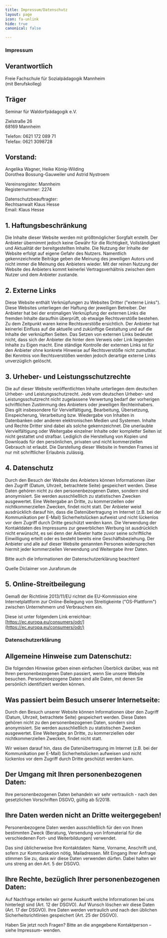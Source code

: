 ```yaml
---
title: Impressum/Datenschutz
layout: page
icon: fa-unlink
hide: true
canonical: false

---
```


### Impressum

## Verantwortlich

Freie Fachschule für Sozialpädagogik  Mannheim<br/>
(mit Berufskolleg)

## Träger
Seminar für Waldorfpädagogik e.V.

Zielstraße 26<br/>
68169 Mannheim

Telefon: 0621 172 089 71<br/>
Telefax: 0621 3098728

## Vorstand:<br/>
  Angelika Wagner, Heike König-Wilding<br/>
Dorothea Bossung-Gauweiler und Astrid Nystroem



Vereinsregister: Mannheim<br/>
Registernummer: 2274

Datenschutzbeauftragter:<br/>
Rechtsanwalt Klaus Hesse<br/>
Email: Klaus Hesse

## 1. Haftungsbeschränkung
Die Inhalte dieser Website werden mit größtmöglicher Sorgfalt erstellt. Der Anbieter übernimmt jedoch keine Gewähr für die Richtigkeit, Vollständigkeit und Aktualität der bereitgestellten Inhalte. Die Nutzung der Inhalte der Website erfolgt auf eigene Gefahr des Nutzers. Namentlich gekennzeichnete Beiträge geben die Meinung des jeweiligen Autors und nicht immer die Meinung des Anbieters wieder. Mit der reinen Nutzung der Website des Anbieters kommt keinerlei Vertragsverhältnis zwischen dem Nutzer und dem Anbieter zustande.

## 2. Externe Links
Diese Website enthält Verknüpfungen zu Websites Dritter ("externe Links"). Diese Websites unterliegen der Haftung der jeweiligen Betreiber. Der Anbieter hat bei der erstmaligen Verknüpfung der externen Links die fremden Inhalte daraufhin überprüft, ob etwaige Rechtsverstöße bestehen. Zu dem Zeitpunkt waren keine Rechtsverstöße ersichtlich. Der Anbieter hat keinerlei Einfluss auf die aktuelle und zukünftige Gestaltung und auf die Inhalte der verknüpften Seiten. Das Setzen von externen Links bedeutet nicht, dass sich der Anbieter die hinter dem Verweis oder Link liegenden Inhalte zu Eigen macht. Eine ständige Kontrolle der externen Links ist für den Anbieter ohne konkrete Hinweise auf Rechtsverstöße nicht zumutbar. Bei Kenntnis von Rechtsverstößen werden jedoch derartige externe Links unverzüglich gelöscht.


## 3. Urheber- und Leistungsschutzrechte
Die auf dieser Website veröffentlichten Inhalte unterliegen dem deutschen Urheber- und Leistungsschutzrecht. Jede vom deutschen Urheber- und Leistungsschutzrecht nicht zugelassene Verwertung bedarf der vorherigen schriftlichen Zustimmung des Anbieters oder jeweiligen Rechteinhabers. Dies gilt insbesondere für Vervielfältigung, Bearbeitung, Übersetzung, Einspeicherung, Verarbeitung bzw. Wiedergabe von Inhalten in Datenbanken oder anderen elektronischen Medien und Systemen. Inhalte und Rechte Dritter sind dabei als solche gekennzeichnet. Die unerlaubte Vervielfältigung oder Weitergabe einzelner Inhalte oder kompletter Seiten ist nicht gestattet und strafbar. Lediglich die Herstellung von Kopien und Downloads für den persönlichen, privaten und nicht kommerziellen Gebrauch ist erlaubt.
Die Darstellung dieser Website in fremden Frames ist nur mit schriftlicher Erlaubnis zulässig.


## 4. Datenschutz
Durch den Besuch der Website des Anbieters können Informationen über den Zugriff (Datum, Uhrzeit, betrachtete Seite) gespeichert werden. Diese Daten gehören nicht zu den personenbezogenen Daten, sondern sind anonymisiert. Sie werden ausschließlich zu statistischen Zwecken ausgewertet. Eine Weitergabe an Dritte, zu kommerziellen oder nichtkommerziellen Zwecken, findet nicht statt.
Der Anbieter weist ausdrücklich darauf hin, dass die Datenübertragung im Internet (z.B. bei der Kommunikation per E-Mail) Sicherheitslücken aufweist und nicht lückenlos vor dem Zugriff durch Dritte geschützt werden kann.
Die Verwendung der Kontaktdaten des Impressums zur gewerblichen Werbung ist ausdrücklich nicht erwünscht, es sei denn der Anbieter hatte zuvor seine schriftliche Einwilligung erteilt oder es besteht bereits eine Geschäftsbeziehung. Der Anbieter und alle auf dieser Website genannten Personen widersprechen hiermit jeder kommerziellen Verwendung und Weitergabe ihrer Daten.

Bitte auch die Informationen der Datenschutzerklärung beachten!

Quelle Diclaimer von Juraforum.de


## 5. Online-Streitbeilegung
Gemaß der Richtlinie 2013/11/EU richtet die EU-Kommission eine Internetplattform zur Online-Beilegung von Streitigkeinte ("OS-Plattform") zwischen Unternehmern und Verbrauchern ein.

Diese ist unter folgendem Link erreichbar:
[https://ec.europa.eu/consumers/odr/](https://ec.europa.eu/consumers/odr/)

### Datenschutzerklärung

## Allgemeine Hinweise zum Datenschutz:
Die folgenden Hinweise geben einen einfachen Überblick darüber, was mit Ihren personenbezogenen Daten passiert, wenn Sie unsere Website besuchen.
Personenbezogene Daten sind alle Daten, mit denen Sie persönlich identifiziert werden können.

## Was passiert beim Besuch unserer Internetseite:
Durch den Besuch unserer Website können Informationen über den Zugriff (Datum, Uhrzeit, betrachtete Seite) gespeichert werden. Diese Daten gehören nicht zu den personenbezogenen Daten, sondern sind anonymisiert. Sie werden ausschließlich zu statistischen Zwecken ausgewertet. Eine Weitergabe an Dritte, zu kommerziellen oder nichtkommerziellen Zwecken, findet nicht statt.

Wir weisen darauf hin, dass die Datenübertragung im Internet (z.B. bei der Kommunikation per E-Mail) Sicherheitslücken aufweisen und nicht lückenlos vor dem Zugriff durch Dritte geschützt werden kann.


## Der Umgang mit Ihren personenbezogenen Daten:

Ihre personenbezogenen Daten behandeln wir sehr vertraulich - nach den gesetzlichen Vorschriften DSGVO, gültig ab 5/2018.

## Ihre Daten werden nicht an Dritte weitergegeben!

Personenbezogene Daten werden ausschließlich für den von Ihnen bestimmten Zweck (Beratung, Versendung von Infomaterial für die verschiedenen Fort- und Weiterbildungen) verwendet.

Das sind üblicherweise Ihre Kontaktdaten:
Name, Vorname, Anschrift und, sofern zur Kommunikation nötig, Mailadressen.
Mit Eingang Ihrer Anfrage stimmen Sie zu, dass wir diese Daten verwenden dürfen. Dabei halten wir uns streng an den Art. 5 der DSGVO.

## Ihre Rechte, bezüglich Ihrer personenbezogenen Daten:

Auf Nachfrage erteilen wir gerne Auskunft welche Informationen bei uns hinterlegt sind (Art. 12 der DSGVO). Auf Wunsch löschen wir diese Daten (Art. 17 der DSGVO). Ihre Daten werden vertraulich und nach den üblichen Sicherheitsrichtlinien gespeichert (Art. 25 der DSGVO).

Haben Sie jetzt noch Fragen? Bitte an die angegebene Kontaktperson –siehe Impressum- wenden.
